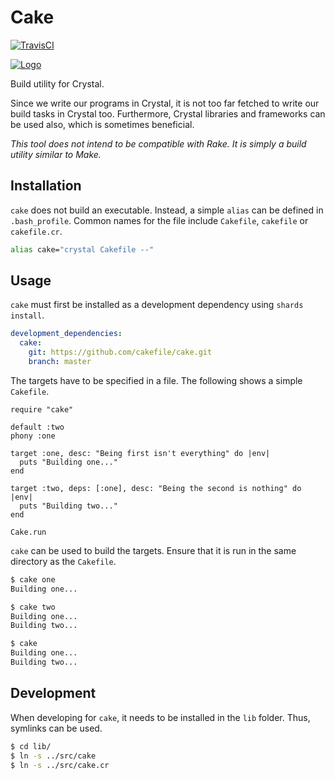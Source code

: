 # Cake

[![TravisCI](https://travis-ci.org/cakefile/cake.svg?branch=master)](https://travis-ci.org/cakefile/cake)

[![Logo](https://avatars2.githubusercontent.com/u/40494794?s=200&v=4)](https://cakefile.xyz)

Build utility for Crystal.

Since we write our programs in Crystal, it is not too far fetched to write our
build tasks in Crystal too. Furthermore, Crystal libraries and frameworks can
be used also, which is sometimes beneficial.

*This tool does not intend to be compatible with Rake. It is simply a
build utility similar to Make.*

## Installation

`cake` does not build an executable. Instead, a simple `alias` can be defined
in `.bash_profile`. Common names for the file include `Cakefile`, `cakefile`
or `cakefile.cr`.

```bash
alias cake="crystal Cakefile --"
```

## Usage

`cake` must first be installed as a development dependency using `shards
install`.

```yaml
development_dependencies:
  cake:
    git: https://github.com/cakefile/cake.git
    branch: master
```

The targets have to be specified in a file. The following shows a simple
`Cakefile`.

```crystal
require "cake"

default :two
phony :one

target :one, desc: "Being first isn't everything" do |env|
  puts "Building one..."
end

target :two, deps: [:one], desc: "Being the second is nothing" do |env|
  puts "Building two..."
end

Cake.run
```

`cake` can be used to build the targets. Ensure that it is run in the same
directory as the `Cakefile`.

```bash
$ cake one
Building one...

$ cake two
Building one...
Building two...

$ cake
Building one...
Building two...
```

## Development

When developing for `cake`, it needs to be installed in the `lib` folder.
Thus, symlinks can be used.

```bash
$ cd lib/
$ ln -s ../src/cake
$ ln -s ../src/cake.cr
```
